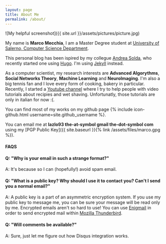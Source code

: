 ```yaml
---
layout: page
title: About Me
permalink: /about/
---
```


![My helpful screenshot]({{ site.url }}/assets/pictures/picture.jpg)

My name is **Marco Mecchia**, I am a Master Degree student at [University of Salerno, Computer Science Department](http://www.di.unisa.it/).

This personal blog has been ispired by my collegue [Andrea Solda](https://asolda.github.io/about/), who recently started one using [Hugo](https://github.com/spf13/hugo). I'm using [Jekyll](https://jekyllrb.com/) instead.

As a computer scientist, my research interests are **Advanced Algorythms**, **Social Networks Theory**, **Machine Learning** and **NeuroImaging**. I'm also a big tennis fan and I love every form of cooking, bakery in particular. Recently, I started a [Youtube channel](https://www.youtube.com/channel/UCcK9hLSbkKhlI1azGVPRtXQ) where I try to help people with video tutorials about recipies and wet shaving. Unfortunatly, those tutorials are only in italian for now :(.

You can find most of my works on my github page {% include icon-github.html username=site.github_username %}.

You can email me at **lazlo93 the-at-symbol gmail the-dot-symbol com** using my [PGP Public Key]({{ site.baseurl }}{% link /assets/files/marco.gpg %}).

#### FAQS ####

#### Q: "Why is your email in such a strange format?" ####

A: It's because so I can (hopefully!) avoid spam email.

#### Q: "What is a public key? Why should I use it to contact you? Can't I send you a normal email?" ####

A: A public key is a part of an asymmetric encryption system. If you use my public key to message me, you can be sure your message will be read only by me. Encrypted emails aren't so hard to use! You can use [Enigmail](https://www.enigmail.net/index.php/en/) in order to send encrypted mail within [Mozilla Thunderbird](https://www.mozilla.org/en-US/thunderbird/#). 

#### Q: "Will comments be available?" ####

A: Sure, just let me figure out how Disqus integration works.

